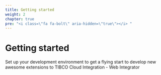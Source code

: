 ```yaml
---
title: Getting started
weight: 2
chapter: true
pre: "<i class=\"fa fa-bolt\" aria-hidden=\"true\"></i> "
---
```


# Getting started

Set up your development environment to get a flying start to develop new awesome extensions to TIBCO Cloud Integration - Web Integrator